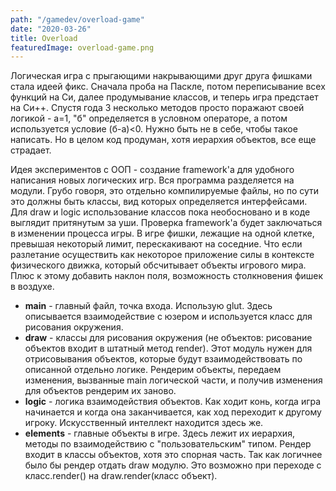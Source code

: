 ```yaml
---
path: "/gamedev/overload-game"
date: "2020-03-26"
title: Overload
featuredImage: overload-game.png
---
```


Логическая игра с прыгающими накрывающими друг друга фишками стала идеей фикс. Сначала проба на Паскле, потом переписывание всех функций на Си, далее продумывание классов, и теперь игра предстает на Си++. Спустя года 3 несколько методов просто поражают своей логикой - а=1, "б" определяется в условном операторе, а потом используется условие (б-а)<0. Нужно быть не в себе, чтобы такое написать. Но в целом код продуман, хотя иерархия объектов, все еще страдает.

Идея экспериментов с ООП - создание framework'а для удобного написания новых логических игр. Вся программа разделяется на модули. Грубо говоря, это отдельно компилируемые файлы, но по сути это должны быть классы, вид которых определяется интерфейсами. Для draw и logic использование классов пока необосновано и в коде выглядит притянутым за уши. Проверка framework'а будет заключаться в изменении процесса игры. В игре фишки, лежащие на одной клетке, превышая некоторый лимит, перескакивают на соседние. Что если разлетание осуществить как некоторое приложение силы в контексте физического движка, который обсчитывает объекты игрового мира. Плюс к этому добавить наклон поля, возможность столкновения фишек в воздухе.

- **main** - главный файл, точка входа. Использую glut. Здесь описывается взаимодействие с юзером и используется класс для рисования окружения.
- **draw** - классы для рисования окружения (не объектов: рисование объектов входит в штатный метод render). Этот модуль нужен для отрисовывания объектов, которые будут взаимодействовать по описанной отдельно логике. Рендерим объекты, передаем изменения, вызванные main логической части, и получив изменения для объектов рендерим их заново.
- **logic** - логика взаимодействия объектов. Как ходит конь, когда игра начинается и когда она заканчивается, как ход переходит к другому игроку. Искусственный интеллект находится здесь же.
- **elements** - главные объекты в игре. Здесь лежит их иерархия, методы по взаимодействию с "пользовательским" типом. Рендер входит в классы объектов, хотя это спорная часть. Так как логичнее было бы рендер отдать draw модулю. Это возможно при переходе с класс.render() на draw.render(класс объект).
